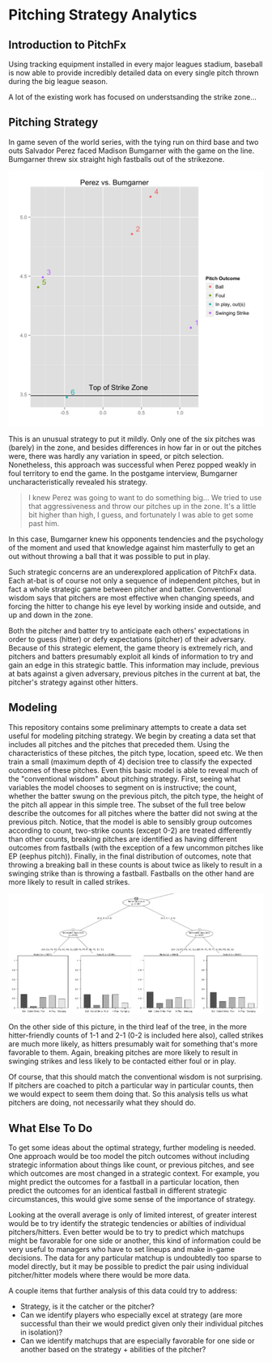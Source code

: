 Pitching Strategy Analytics
===========================

Introduction to PitchFx
---------------------------

Using tracking equipment installed in every major leagues stadium, baseball is now able to provide incredibly detailed data on every single pitch thrown during the big league season.

A lot of the existing work has focused on understsanding the strike zone...

Pitching Strategy
---------------------------

In game seven of the world series, with the tying run on third base and two outs Salvador Perez faced Madison Bumgarner with the game on the line. Bumgarner threw six straight high fastballs out of the strikezone. 

![Chart of Bumgarner vs. Perez](plots/perez_v_bumgarner.png)

This is an unusual strategy to put it mildly. Only one of the six pitches was (barely) in the zone, and besides differences in how far in or out the pitches were, there was hardly any variation in speed, or pitch selection. Nonetheless, this approach was successful when Perez popped weakly in foul territory to end the game. In the postgame interview, Bumgarner uncharacteristically revealed his strategy.

> I knew Perez was going to want to do something big... We tried to use that aggressiveness and throw our pitches up in the zone. It's a little bit higher than high, I guess, and fortunately I was able to get some past him.

In this case, Bumgarner knew his opponents tendencies and the psychology of the moment and used that knowledge against him masterfully to get an out without throwing a ball that it was possible to put in play.

Such strategic concerns are an underexplored application of PitchFx data. Each at-bat is of course not only a sequence of independent pitches, but in fact a whole strategic game between pitcher and batter. Conventional wisdom says that pitchers are most effective when changing speeds, and forcing the hitter to change his eye level by working inside and outside, and up and down in the zone.

Both the pitcher and batter try to anticipate each others' expectations in order to guess (hitter) or defy expectations (pitcher) of their adversary. Because of this strategic element, the game theory is extremely rich, and pitchers and batters presumably exploit all kinds of information to try and gain an edge in this strategic battle. This information may include, previous at bats against a given adversary, previous pitches in the current at bat, the pitcher's strategy against other hitters.

Modeling
---------------------------
This repository contains some preliminary attempts to create a data set useful for modeling pitching strategy. We begin by creating a data set that includes all pitches and the pitches that preceded them. Using the characteristics of these pitches, the pitch type, location, speed etc. We then train a small (maximum depth of 4) decision tree to classify the expected outcomes of these pitches. Even this basic model is able to reveal much of the "conventional wisdom" about pitching strategy. First, seeing what variables the model chooses to segment on is instructive; the count, whether the batter swung on the previous pitch, the pitch type, the height of the pitch all appear in this simple tree. The subset of the full tree below describe the outcomes for all pitches where the batter did not swing at the previous pitch. Notice, that the model is able to sensibly group outcomes according to count, two-strike counts (except 0-2) are treated differently than other counts, breaking pitches are identified as having different outcomes from fastballs (with the exception of a few uncommon pitches like EP (eephus pitch)). Finally, in the final distribution of outcomes, note that throwing a breaking ball in these counts is about twice as likely to result in a swinging strike than is throwing a fastball. Fastballs on the other hand are more likely to result in called strikes.

![Chart of decision tree](imgs/tree_branch1.png)

On the other side of this picture, in the third leaf of the tree, in the more hitter-friendly counts of 1-1 and 2-1 (0-2 is included here also), called strikes are much more likely, as hitters presumably wait for something that's more favorable to them. Again, breaking pitches are more likely to result in swinging strikes and less likely to be contacted either foul or in play.

Of course, that this should match the conventional wisdom is not surprising. If pitchers are coached to pitch a particular way in particular counts, then we would expect to seem them doing that. So this analysis tells us what pitchers are doing, not necessarily what they should do.


What Else To Do
----------------------------

To get some ideas about the optimal strategy, further modeling is needed. One approach would be too model the pitch outcomes without including strategic information about things like count, or previous pitches, and see which outcomes are most changed in a strategic context. For example, you might predict the outcomes for a fastball in a particular location, then predict the outcomes for an identical fastball in different strategic circumstances, this would give some sense of the importance of strategy.

Looking at the overall average is only of limited interest, of greater interest would be to try identify the strategic tendencies or abilties of individual pitchers/hitters. Even better would be to try to predict which matchups might be favorable for one side or another, this kind of information could be very useful to managers who have to set lineups and make in-game decisions. The data for any particular matchup is undoubtedly too sparse to model directly, but it may be possible to predict the pair using individual pitcher/hitter models where there would be more data.

A couple items that further analysis of this data could try to address:
  * Strategy, is it the catcher or the pitcher?
  * Can we identify players who especially excel at strategy (are more successful than their we would predict given only their individual pitches in isolation)?
  * Can we identify matchups that are especially favorable for one side or another based on the strategy + abilities of the pitcher?